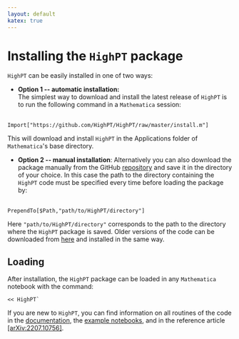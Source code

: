 ```yaml
---
layout: default
katex: true
---
```


# Installing the `HighPT` package

`HighPT` can be easily installed in one of two ways:

* **Option 1 -- automatic installation:**  
The simplest way to download and install the latest release of `HighPT` is to run the following command in a `Mathematica` session:
<br><br>
```wl
Import["https://github.com/HighPT/HighPT/raw/master/install.m"]
```
This will download and install `HighPT` in the Applications folder of `Mathematica`'s base directory. 

* **Option 2 -- manual installation**:
Alternatively you can also download the package manually from the GitHub [repository](https://github.com/HighPT/HighPT) and save it in the directory of your choice. In this case the path to the directory containing the `HighPT` code must be specified every time before loading the package by:
<br><br>
```wl
PrependTo[$Path,"path/to/HighPT/directory"]
```
Here `"path/to/HighPT/directory"` corresponds to the path to the directory where the `HighPT` package is saved.
Older versions of the code can be downloaded from [here](https://github.com/HighPT/HighPT/releases) and installed in the same way.

## Loading

After installation, the `HighPT` package can be loaded in any `Mathematica` notebook with the command:
```wl
<< HighPT`
```

If you are new to `HighPT`, you can find information on all routines of the code in the [documentation](./documentation.html), the [example notebooks](https://github.com/HighPT/HighPT/tree/master/example_notebooks), and in the reference article [\[arXiv:2207.10756\]](http://arxiv.org/abs/2207.10756).
